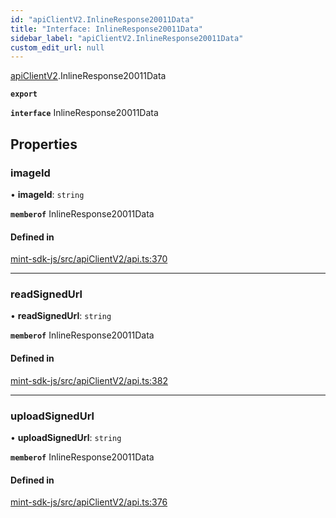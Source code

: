 ```yaml
---
id: "apiClientV2.InlineResponse20011Data"
title: "Interface: InlineResponse20011Data"
sidebar_label: "apiClientV2.InlineResponse20011Data"
custom_edit_url: null
---
```


[apiClientV2](../modules/apiClientV2).InlineResponse20011Data

**`export`**

**`interface`** InlineResponse20011Data

## Properties

### imageId

• **imageId**: `string`

**`memberof`** InlineResponse20011Data

#### Defined in

[mint-sdk-js/src/apiClientV2/api.ts:370](https://github.com/KyuzanInc/mint-sdk-js/blob/116138b/src/apiClientV2/api.ts#L370)

___

### readSignedUrl

• **readSignedUrl**: `string`

**`memberof`** InlineResponse20011Data

#### Defined in

[mint-sdk-js/src/apiClientV2/api.ts:382](https://github.com/KyuzanInc/mint-sdk-js/blob/116138b/src/apiClientV2/api.ts#L382)

___

### uploadSignedUrl

• **uploadSignedUrl**: `string`

**`memberof`** InlineResponse20011Data

#### Defined in

[mint-sdk-js/src/apiClientV2/api.ts:376](https://github.com/KyuzanInc/mint-sdk-js/blob/116138b/src/apiClientV2/api.ts#L376)
